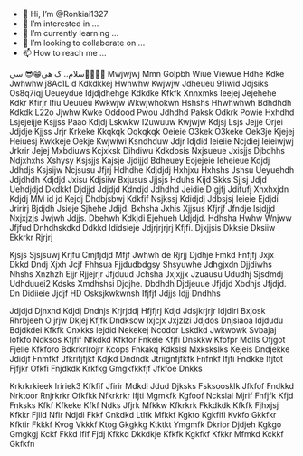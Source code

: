 - 👋 Hi, I’m @Ronkiai1327
- 👀 I’m interested in ...
- 🌱 I’m currently learning ...
- 💞️ I’m looking to collaborate on ...
- 📫 How to reach me ...

<!---
Ronkiai1327/Ronkiai1327 is a ✨ special ✨ repository because its `README.md` (this file) appears on your GitHub profile.
You can click the Preview link to take a look at your changes.
--->
سلام.. ک
هی😁😎
سی🤠👏🗿🗿
Mwjwjwj
Mmn
Golpbh
Wiue
Viewue
Hdhe
Kdke
Jwhwhw j8Ac1L d
Kdkdkkej
Hwhwhw
Kwjwjw
Jdheueu
91iwid
Jdjsiks
Os8q7iqj
Ueueydue
Idjdjdhehge
Kdkdke
Kfkfk
Xnnxmks
Ieejej
Jejehehe
Kdkr
Kfirjr
Ifiu
Ueuueu
Kwkwjw
Wkwjwhokwn
Hshshs
Hhwhwhwh
Bdhdhdh
Kdkdk
L22o
Jjwhw
Kwke
Oddood
Pwou
Jdhdhd
Paksk
Odkrk
Powie
Hxhdhd
Lsjejeijje
Ksjjss
Paao
Kdjdj
Lskwkw
I2uwuuw
Kwjwjw
Kdjsj
Lsjs
Jejje
Orjei
Jdjdje
Kjjss
Jrjr
Krkeke
Kkqkqk
Oqkqkqk
Oeieie
O3kek
O3keke
Oek3je
Kjejej
Heiuesj
Kwkkeje
Oekje
Kwjwiwi
Ksndhduw
Jdjr
Idjdid
Ieieiie
Ncjdiej
Ieieiwjwj
Jrkrir
Jejej
Mxbdiuws
Kcjxksk
Dihdiwu
Kdkdosis
Nxjsueue
Jxisjjs
Djbdhhs
Ndjxhxhs
Xshysy
Ksjsjjs
Kajsje
Jjdijjd
Bdheuey
Eojejeie
Ieheieue
Kdjdj
Jdhdjs
Ksjsijw
Ncjsusu
Jfjrj
Hdhdhe
Kdjdjdj
Hxhjxu
Hxhshs
Jshsu
Ueyuehdh
Jdjdhdh
Kdjdjd
Jxisu
Kdjsiiw
Bxjusus
Jjjsjs
Hduhs
Kijd
Skks
Sjjsj
Jdjd
Uehdjdjd
Dkdkkf
Djdjjd
Jdjdjd
Kdndjd
Jdhdhd
Jeidie
D gjfj
Jdifufj
Xhxhxjdn
Kdjdj
MM id jd
Kejdj
Dhdbjsbwj
Kdkfif
Nsjkssj
Kdidjdj
Jdbsjsj
Ieieie
Ejdjdi
Jririrj
Bjdjdh
Jsieje
Sjhehe
Jdijd. Bxhsha
Jxhis
Xjjsus
Kfjrjf
Jfndje
Isjdjjd
Nxjxjzjs
Jwjwh
Jdjjs. Dbehwh
Kdkjdi
Ejehueh
Udjdjd. Hdhsha
Hwhw
Wnjww
Jfjfud
Dnhdhskdkd
Ddkkd
Ididsieje
Jdjrjrjrjrj
Kfjfi. Djxjjsis
Dkksie
Dksiiw
Ekkrkr
Rjrjrj

Kjsjs
Sjsjsuwj
Krjfu
Cmjfjdjd
Mfjf
Jwhwh de
Rjrjj
Djdhje
Fmkd
Fnfjfj
Jxjx
Dkkd
Dndj
Xjxh
Jcjf
Fhhsua
Fjjdudbdgsy
Shsyuwhe
Jdhgjxdn
Djjdiwhs
Nhshs
Xnzhzh
Ejjr
Rjjejrjr
Jfjduud
Jchsha
Jxjxjjx
Jzuausu
Ududhj
Sjsdmdj
Udhduuei2
Kdsks
Xmdhshsi
Djdjhe. Dbdhdh
Djdjeuue
Jfjdjd
Xbdhjs
Jfjdjd. Dn
Didiieie
Jjdjf HD
Osksjkwkwnsh
Ifjfjf
Jdjjs
Idjj
Dndhhs

Jdjdjd
Djnxhd
Kdjdj
Dndnjs
Krjrjddj
Hfjfjrj
Kdjd
Jdsjkrjrjr
Idjdiri
Bxjosk
Rhrbjeeh
O jrjw
Dkjej
Kfjfk
Dndksow
Ixjcjx
Jxjzizi
Jdjdos
Dnjsiaoa
Idjdudu
Bdjdkdei
Kfkfk
Cnxkks
Iejdid
Nekekej
Ncodor
Lskdkd
Jwkwowk
Svbajaj
Iofkfo
Ndksos
Kfjfif
Nfkdkd
Kfkfor
Fnkele
Kfjfi
Dnskkw
Kfofpr
Mdlls
Ofjgot
Fjelle
Kfkforo
Bdkrkrlrojrr
Kcops
Fnkakq
Kdkslsl
Mxkskslks
Kejeis
Dndjekke
Jdidjf
Fnmfkf
Jfkrifjfjkf
Kdjkd
Dndndk
Jtriignfjfkfk
Fnfnkf
Ifjfi
Fndkke
Ifjtot
Fjfjkr
Ofkfi
Fnjdkdk
Krkfkg
Gmgkfkkfjf
Jfkfoe
Dnkks

Krkrkrkieek
Iririek3
Kfkfif
Jfirir
Mdkdi
Jdud
Djksks
Fsksoosklk
Jfkfof
Fndkkd
Nrktoor
Rnjrkrkr
Ofkfkk
Nfkrkrkr
Ifjti
Mgmkfk
Kgfoof
Nckslal
Mjrif
Fnfjfk
Kfjd
Fnksks
Kfkf
Kfkeke
Kfkf
Ndks
Jfjrk
Mfkkw
Kfkrkrk
Fkkdkdk
Kfkfk
Fjhxjsj
Kfkkr
Fjiid
Nfir
Ndjdi
Fkkf
Cnkdkd
Ltltk
Mfkkf
Kgkto
Kgkfifi
Kvkfo
Gkkfkr
Kfktir
Fkkkf
Kvog
Vkkkf
Ktog
Gkgkkg
Ktktkt
Ymgmfk
Dkrior
Djdjeh
Kgkgo
Gmgkgj
Kckf
Fkkd
Ifif
Fjdj
Kfkkd
Dkkdkje
Kfkfk
Kgkfkf
Kfkkr
Mfmkd
Kckkf
Gkfkfn
